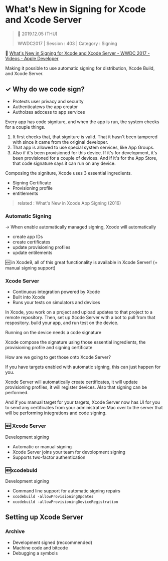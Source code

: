 # What's New in Signing for Xcode and Xcode Server

>  📅 2019.12.05 (THU)
>
> WWDC2017 | Session : 403 | Category : Signing


🔗 [What's New in Signing for Xcode and Xcode Server - WWDC 2017 - Videos - Apple Developer](https://developer.apple.com/videos/play/wwdc2017/403/)


[](/Jinha/images/What-s-Newin-Signing-for-Xcode-and-Xcode-Server/Untitled.png)

Making it possible to use automatic signing for distribution, Xcode Build, and Xcode Server.

## ✓ Why do we code sign?

- Protexts user privacy and security
- Authenticatews the app creator
- Authoizes adccess to app services

[](/Jinha/images/What-s-Newin-Signing-for-Xcode-and-Xcode-Server/Untitled1.png)

Every app has code signiture, and when the app is run, the system checks for a couple things.

1. It first checks that, that signiture is valid. That it hasn't been tampered with since it came from the original developer.
2. That app is allowed to use special system services, like App Groups.
3. Also if it's been provisioned for this device. If it's for development, it's been provisioned for a couple of devices. And if it's for the App Store, that code signature says it can run on any device.

[](/Jinha/images/What-s-Newin-Signing-for-Xcode-and-Xcode-Server/Untitled2.png)

Composing the signiture, Xcode uses 3 essential ingredients.

- Signing Certificate
- Provisioning profile
- entitlements

> related : What's New in Xcode App Signing (2016)

### Automatic Signing

[](/Jinha/images/What-s-Newin-Signing-for-Xcode-and-Xcode-Server/Untitled3.png)

→ When enable automatically managed signing, Xcode will automatically 

- create app IDs
- create certificates
- update provisioning profiles
- update entilements

🆕 in Xcode9, all of this great functionality is available in Xcode Server!
(+ manual signing support)

[](/Jinha/images/What-s-Newin-Signing-for-Xcode-and-Xcode-Server/Untitled4.png)

### Xcode Server

- Continuous integration powered by Xcode
- Built into Xcode
- Runs your tests on simulators and devices

[](/Jinha/images/What-s-Newin-Signing-for-Xcode-and-Xcode-Server/Untitled5.png)

In Xcode, you work on a project and upload updates to that project to a remote repository. Then, set up Xcode Server with a bot to pull from that respository. build your app, and run test on the device.

[](/Jinha/images/What-s-Newin-Signing-for-Xcode-and-Xcode-Server/Untitled6.png)

Running on the device needs a code signature

Xcode compose the signature using those essential ingredients, the provisioning profile and signing certificate

How are we going to get those onto Xcode Server?

If you have targets enabled with automatic signing, this can just happen for you.

Xcode Server will automatically create certificates, it will update provisioning profiles, it will register devices. Also that signing can be performed.

And if you manual target for your targets, Xcode Server now has UI for you to send any certificates from your administrative Mac over to the server that will be performing integrations and code signing.

### 🆕 Xcode Server

Development signing

- Automatic or manual signing
- Xcode Server joins your team for devolopment signing
- Supports two-factor authentication

### 🆕xcodebuld

Development signing

- Command line support for automatic signing repairs
- `xcodebuild -allowProvisioningUpdates`
- `xcodebuild -allowProvisioningDeviceRegistration`

## Setting up Xcode Server


### Archive

- Development signed (reccommended)
- Machine code and bitcode
- Debugging a symbols

[](/Jinha/images/What-s-Newin-Signing-for-Xcode-and-Xcode-Server/Untitled7.png)

